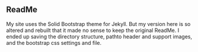## ReadMe

My site uses the Solid Bootstrap theme for Jekyll. But my version here is so altered and rebuilt that it made no sense to keep the original ReadMe. I ended up saving the directory structure, pathto header and support images, and the bootstrap css settings and file.
